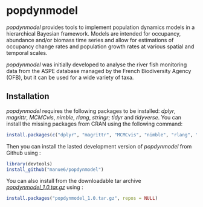 # popdynmodel

<!-- badges: start -->
<!-- badges: end -->
*popdynmodel* provides tools to implement population dynamics models in a hierarchical Bayesian framework. Models are intended for occupancy, abundance and/or biomass time series and allow for estimations of occupancy change rates and population growth rates at various spatial and temporal scales. 

*popdynmodel* was initially developed to analyse the river fish monitoring data from the ASPE database managed by the French Biodiversity Agency (OFB), but it can be used for a wide variety of taxa.

## Installation

*popdynmodel* requires the following packages to be installed: *dplyr*, *magrittr*, *MCMCvis*, *nimble*, *rlang*, *stringr*; *tidyr* and *tidyverse*. You can install the missing packages from CRAN using the following command:

``` r 
install.packages(c("dplyr", "magrittr", "MCMCvis", "nimble", "rlang", "stringr", "tidyr", "tidyverse"))
```

Then you can install the lasted development version of *popdynmodel* from Github using :

``` r
library(devtools)
install_github("manue6/popdynmodel")
```

You can also install from the downloadable tar archive [*popdynmodel_1.0.tar.gz*](https://github.com/manue6/popdynmodel_tuto) using :

``` r
install.packages("popdynmodel_1.0.tar.gz", repos = NULL)
```
